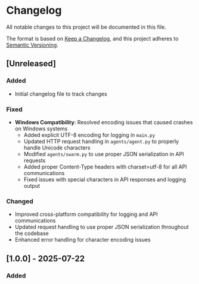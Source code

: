 # Changelog

All notable changes to this project will be documented in this file.

The format is based on [Keep a Changelog](https://keepachangelog.com/en/1.0.0/),
and this project adheres to [Semantic Versioning](https://semver.org/spec/v2.0.0.html).

## [Unreleased]

### Added
- Initial changelog file to track changes

### Fixed
- **Windows Compatibility**: Resolved encoding issues that caused crashes on Windows systems
  - Added explicit UTF-8 encoding for logging in `main.py`
  - Updated HTTP request handling in `agents/agent.py` to properly handle Unicode characters
  - Modified `agents/swarm.py` to use proper JSON serialization in API requests
  - Added proper Content-Type headers with charset=utf-8 for all API communications
  - Fixed issues with special characters in API responses and logging output

### Changed
- Improved cross-platform compatibility for logging and API communications
- Updated request handling to use proper JSON serialization throughout the codebase
- Enhanced error handling for character encoding issues

## [1.0.0] - 2025-07-22
### Added

